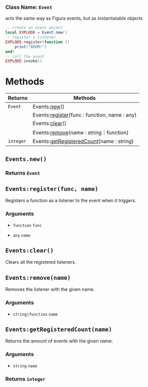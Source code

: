 ### Class Name: `Event`
acts the same way as Figura events, but as instantiatable objects

```lua
-- create an event object
local EXPLODE = Event.new()
-- register a listener
EXPLODE:register(function ()
	print("BOOM!")
end)
-- call the event
EXPLODE:invoke()
```

# Methods
|Returns|Methods|
|-|-|
|`Event`|Events.[new](#Eventsnew)()|
||Events:[register](#Eventsregisterfunc-name)(func : function, name : any)|
||Events:[clear](#Eventsclear)()|
||Events:[remove](#Eventsremovename)(name : string｜function)|
|`integer`|Events:[getRegisteredCount](#EventsgetRegisteredCountname)(name : string)|
## `Events.new()`
### Returns `Event`

## `Events:register(func, name)`
Registers a function as a listener to the event when it triggers.  
### Arguments
- `function` `func`

- `any` `name`


## `Events:clear()`
Clears all the registered listeners.  

## `Events:remove(name)`
Removes the listener with the given name.  
### Arguments
- `string|function` `name`


## `Events:getRegisteredCount(name)`
Returns the amount of events with the given name.  
### Arguments
- `string` `name`

### Returns `integer`